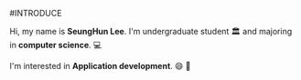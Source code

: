 #INTRODUCE

Hi, my name is **SeungHun Lee**.
I'm undergraduate student :classical_building: and majoring in __**computer science**__. :computer:

I'm interested in **Application development**. :smile: :iphone:
